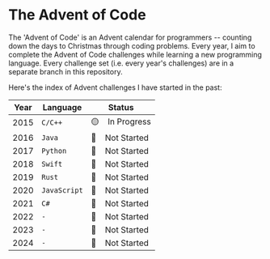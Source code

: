# The Advent of Code

The 'Advent of Code' is an Advent calendar for programmers -- counting down the days to Christmas through coding problems. Every year, I aim to complete the Advent of Code challenges while learning a new programming language. Every challenge set (i.e. every year's challenges) are in a separate branch in this repository.

Here's the index of Advent challenges I have started in the past:

Year | Language     | Status
---- | ------------ | ---------------
2015 | `C/C++`      | 🟡&nbsp;&nbsp;&nbsp;&nbsp;In Progress
2016 | `Java`       | 🔴&nbsp;&nbsp;&nbsp;&nbsp;Not Started
2017 | `Python`     | 🔴&nbsp;&nbsp;&nbsp;&nbsp;Not Started
2018 | `Swift`      | 🔴&nbsp;&nbsp;&nbsp;&nbsp;Not Started
2019 | `Rust`       | 🔴&nbsp;&nbsp;&nbsp;&nbsp;Not Started
2020 | `JavaScript` | 🔴&nbsp;&nbsp;&nbsp;&nbsp;Not Started
2021 | `C#`         | 🔴&nbsp;&nbsp;&nbsp;&nbsp;Not Started
2022 | `-`          | 🔴&nbsp;&nbsp;&nbsp;&nbsp;Not Started
2023 | `-`          | 🔴&nbsp;&nbsp;&nbsp;&nbsp;Not Started
2024 | `-`          | 🔴&nbsp;&nbsp;&nbsp;&nbsp;Not Started
